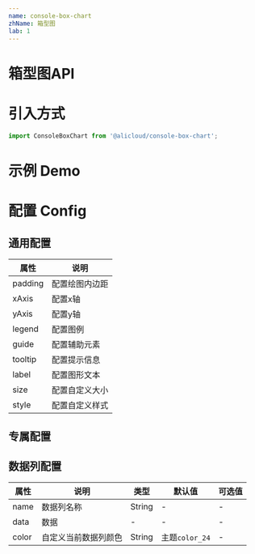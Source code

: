 ```yaml
---
name: console-box-chart
zhName: 箱型图
lab: 1
---
```


# 箱型图API

# 引入方式

```javascript
import ConsoleBoxChart from '@alicloud/console-box-chart';
```

# 示例 Demo


# 配置 Config

## 通用配置
| 属性 | 说明 |
| --- | --- |
| padding | 配置绘图内边距 |
| xAxis | 配置x轴 |
| yAxis | 配置y轴 |
| legend | 配置图例 |
| guide | 配置辅助元素 |
| tooltip | 配置提示信息 |
| label | 配置图形文本 |
| size | 配置自定义大小 |
| style | 配置自定义样式 |

## 专属配置


## 数据列配置

| 属性 | 说明 | 类型 | 默认值 | 可选值 |
| --- | --- | --- | --- | --- |
| name | 数据列名称 | String | - | - |
| data | 数据 | - | - | - |
| color | 自定义当前数据列颜色 | String | 主题`color_24` | - |
